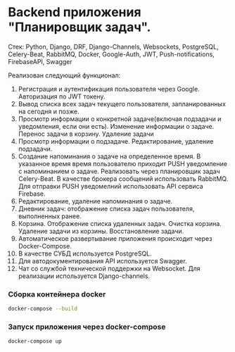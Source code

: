 # Backend приложения "Планировщик задач". 

Стек: Python, Django, DRF, Django-Channels, Websockets, PostgreSQL, Celery-Beat, RabbitMQ, Docker, Google-Auth, JWT, Push-notifications, FirebaseAPI, Swagger 

Реализован следующий функционал:

  1. Регистрация и аутентификация пользователя через Google. Авторизация по JWT токену.
  2. Вывод списка всех задач текущего пользователя, запланированных на сегодня и позже.
  3. Просмотр информации о конкретной задаче(включая подзадачи и уведомления, если они есть). Изменение информации о задаче. Перенос задачи в корзину. Удаление задачи
  4. Просмотр информации о подзадаче. Редактирование, удаление подзадачи.
  5. Создание напоминания о задаче на определенное время. В указанное время время пользователю приходит PUSH уведомление с напоминанием о задаче. Реализовать через планировщик задач Celery-Beat. В качестве брокера сообщений использовать RabbitMQ. Для отправки PUSH уведомелний использовать API сервиса Firebase. 
  6. Редактирование, удаление напоминания о задаче.
  7. Дневник задач: отображение списка задач пользователя, выполненных ранее.
  8. Корзина. Отображение списка удаленных задач. Очистка корзина. Удаление задачи из корзины. Восстановление задачи.
  9. Автоматическое развертывание приложения происходит через Docker-Compose.
  10. В качестве СУБД используется PostgreSQL.
  11. Для автодокументирования API используется Swagger.
  12. Чат со службой технической поддержки на Websocket. Для реализации используется Django-channels.
  

### Сборка контейнера docker

```bash
docker-compose --build
```

### Запуск приложения через docker-compose

```bash
docker-compose up
```
